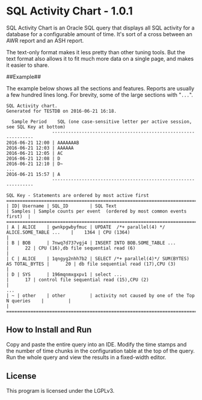 SQL Activity Chart - 1.0.1
============

SQL Activity Chart is an Oracle SQL query that displays all SQL activity for a database for a configurable amount of time.  It's sort of a cross between an AWR report and an ASH report.

The text-only format makes it less pretty than other tuning tools.  But the text format also allows it to fit much more data on a single page, and makes it easier to share.


##Example##

The example below shows all the sections and features.  Reports are usually a few hundred lines long.  For brevity, some of the large sections with "`...`".


    SQL Activity chart.
    Generated for TESTDB on 2016-06-21 16:18.
    
      Sample Period    SQL (one case-sensitive letter per active session, see SQL Key at bottom)
                     ---------------------------------------------------------------
    2016-06-21 12:00 | AAAAAAAB
    2016-06-21 12:03 | AAAAAA
    2016-06-21 12:05 | AC
    2016-06-21 12:08 | D
    2016-06-21 12:10 | D~           
    ...
    2016-06-21 15:57 | A
                     ---------------------------------------------------------------
    
    SQL Key - Statements are ordered by most active first
    =================================================================================================================================================================
    | ID| Username | SQL_ID        | SQL Text                                           | Samples | Sample counts per event  (ordered by most common events first)  |
    =================================================================================================================================================================
    | A | ALICE    | gwnkpgwbyfmuc | UPDATE  /*+ parallel(4) */ ALICE.SOME_TABLE ...    |    1364 | CPU (1364)                                                      |
    | B | BOB      | 7nwq7d737vgj4 | INSERT INTO BOB.SOME_TABLE ...                     |      22 | CPU (16),db file sequential read (6)                            |
    | C | ALICE    | 1qngyg2nhh7b2 | SELECT /*+ parallel(4)*/ SUM(BYTES) AS TOTAL_BYTES |      20 | db file sequential read (17),CPU (3)                            |
    | D | SYS      | 196mqnmxgxpv1 | select ...                                         |      17 | control file sequential read (15),CPU (2)                       |
    ...
    | ~ | other    | other         | activity not caused by one of the Top N queries    |         |                                                                 |
    =================================================================================================================================================================


## How to Install and Run

Copy and paste the entire query into an IDE.  Modify the time stamps and the number of time chunks in the configuration table at the top of the query.  Run the whole query and view the results in a fixed-width editor.


## License
This program is licensed under the LGPLv3.
